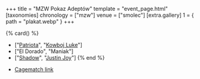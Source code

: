 +++
title = "MZW Pokaz Adeptów"
template = "event_page.html"
[taxonomies]
chronology = ["mzw"]
venue = ["smolec"]
[extra.gallery]
1 = { path = "plakat.webp" }
+++

{% card() %}
- ["[Patriota](@/w/jedrus-bulecka.md)", "[Kowboj Luke](@/w/red-thunder.md)"]
- ["El Dorado", "Maniak"]
- ["[Shadow](@/w/shadow.md)", "[Justin Joy](@/w/justin-joy.md)"]
{% end %}

* [Cagematch link](https://www.cagematch.net/?id=1&nr=112870)
